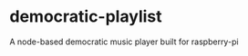 democratic-playlist
===================

A node-based democratic music player built for raspberry-pi